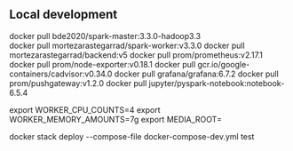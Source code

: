 
## Local development

docker pull bde2020/spark-master:3.3.0-hadoop3.3   
docker pull mortezarastegarrad/spark-worker:v3.3.0
docker pull mortezarastegarrad/backend:v5
docker pull prom/prometheus:v2.17.1
docker pull prom/node-exporter:v0.18.1
docker pull gcr.io/google-containers/cadvisor:v0.34.0
docker pull grafana/grafana:6.7.2
docker pull prom/pushgateway:v1.2.0
docker pull jupyter/pyspark-notebook:notebook-6.5.4

export WORKER_CPU_COUNTS=4
export WORKER_MEMORY_AMOUNTS=7g
export MEDIA_ROOT=<your-data-file-path-that-you-want-volumes-to-docker>


docker stack deploy --compose-file docker-compose-dev.yml test 
